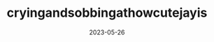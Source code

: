 ---
title: cryingandsobbingathowcutejayis
image: https://pbs.twimg.com/media/FxDgcLjacAA_uBv?format=jpg&name=medium
date: 2023-05-26
link: https://twitter.com/Stellazium/status/1662097505700687872
---